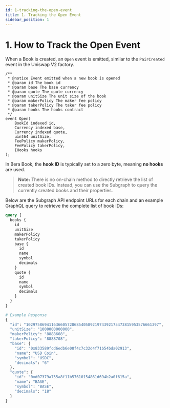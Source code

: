 ```yaml
---
id: 1-tracking-the-open-event
title: 1. Tracking the Open Event
sidebar_position: 1
---
```


# 1. How to Track the Open Event

When a Book is created, an `Open` event is emitted, similar to the `PairCreated` event in the Uniswap V2 factory.

```solidity
/**
 * @notice Event emitted when a new book is opened
 * @param id The book id
 * @param base The base currency
 * @param quote The quote currency
 * @param unitSize The unit size of the book
 * @param makerPolicy The maker fee policy
 * @param takerPolicy The taker fee policy
 * @param hooks The hooks contract
 */
event Open(
    BookId indexed id,
    Currency indexed base,
    Currency indexed quote,
    uint64 unitSize,
    FeePolicy makerPolicy,
    FeePolicy takerPolicy,
    IHooks hooks
);
```

In Bera Book, the **hook ID** is typically set to a zero byte, meaning **no hooks** are used.

> **Note:** There is no on-chain method to directly retrieve the list of created book IDs. Instead, you can use the Subgraph to query the currently created books and their properties.
>

Below are the Subgraph API endpoint URLs for each chain and an example GraphQL query to retrieve the complete list of book IDs:

```graphql
query {
  books {
    id
    unitSize
    makerPolicy
    takerPolicy
    base {
      id
      name
      symbol
      decimals
    }
    quote {
      id
      name
      symbol
      decimals
    }
  }
}

# Example Response
{
  "id": "1029758694116366057286854058921974392175473815953576661397",
  "unitSize": "1000000000000",
  "makerPolicy": "8888608",
  "takerPolicy": "8888708",
  "base": {
    "id": "0x833589fcd6edb6e08f4c7c32d4f71b54bda02913",
    "name": "USD Coin",
    "symbol": "USDC",
    "decimals": "6"
  },
  "quote": {
    "id": "0xd07379a755a8f11b57610154861d694b2a0f615a",
    "name": "BASE",
    "symbol": "BASE",
    "decimals": "18"
  }
}
```